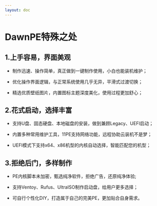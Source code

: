 ```yaml
---
layout: doc
---
```

# DawnPE特殊之处

## 1.上手容易，界面美观

- 制作迅速、操作简单，真正做到一键制作使用，小白也能装机维护；

- 优化操作界面逻辑，与正常系统使用几乎无异，平滑式过渡切换；

- 精选优质壁纸图片，内置图标主题深度美化，使用过程更加舒心；

## 2.花式启动，选择丰富

- 支持U盘、固态硬盘、本地磁盘的安装，做到兼顾Legacy、UEFI启动；

- 内置多种常用维护工具，11PE支持网络功能，远程协助云装机不是梦；

- UEFI模式下支持x64、x86机型的内核自动选择，智能匹配您的机型；

## 3.拒绝后门，多样制作

- PE内核脚本未加密，甄选纯净软件，拒绝广告，还原纯净体验;

- 支持Ventoy、Rufus、UltraISO制作启动盘，给用户更多选择；

- 可自行个性化DIY，打造属于自己的完美PE，更加贴合自身需求。